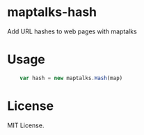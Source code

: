 # maptalks-hash

Add URL hashes to web pages with maptalks

# Usage

```javascript
    var hash = new maptalks.Hash(map)
```

# License

MIT License.
